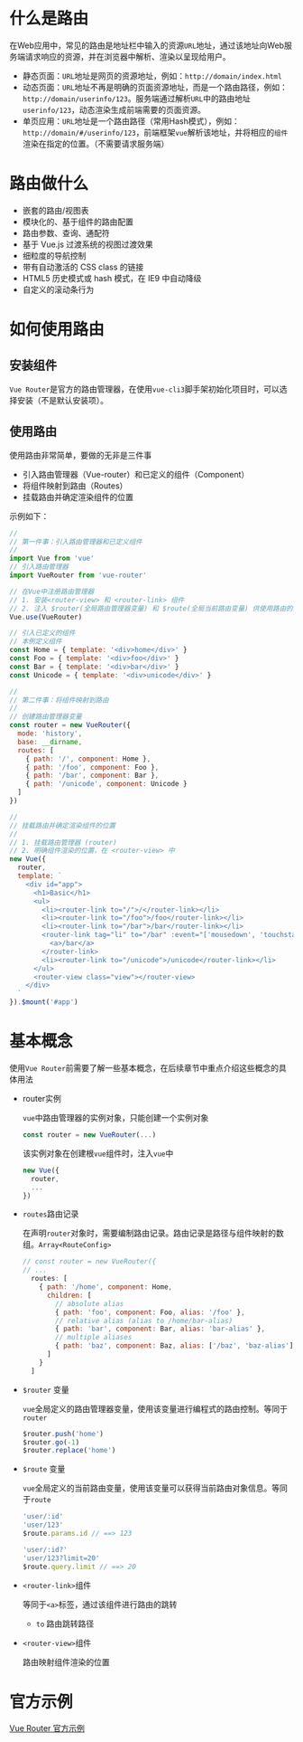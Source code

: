 # 什么是路由

​	在Web应用中，常见的路由是地址栏中输入的资源`URL`地址，通过该地址向Web服务端请求响应的资源，并在浏览器中解析、渲染以呈现给用户。

- 静态页面：`URL`地址是网页的资源地址，例如：`http://domain/index.html`
- 动态页面：`URL`地址不再是明确的页面资源地址，而是一个路由路径，例如：`http://domain/userinfo/123`。服务端通过解析`URL`中的路由地址`userinfo/123`，动态渲染生成前端需要的页面资源。
- 单页应用：`URL`地址是一个路由路径（常用Hash模式），例如：`http://domain/#/userinfo/123`，前端框架`vue`解析该地址，并将相应的`组件`渲染在指定的位置。（不需要请求服务端）

# 路由做什么

- 嵌套的路由/视图表
- 模块化的、基于组件的路由配置
- 路由参数、查询、通配符
- 基于 Vue.js 过渡系统的视图过渡效果
- 细粒度的导航控制
- 带有自动激活的 CSS class 的链接
- HTML5 历史模式或 hash 模式，在 IE9 中自动降级
- 自定义的滚动条行为

# 如何使用路由

## 安装组件

`Vue Router`是官方的路由管理器，在使用`vue-cli3`脚手架初始化项目时，可以选择安装（不是默认安装项）。

## 使用路由

使用路由非常简单，要做的无非是三件事

- 引入路由管理器（Vue-router）和已定义的组件（Component）
- 将组件映射到路由（Routes）
- 挂载路由并确定渲染组件的位置

示例如下：

```javascript
//
// 第一件事：引入路由管理器和已定义组件
//
import Vue from 'vue'
// 引入路由管理器
import VueRouter from 'vue-router'

// 在Vue中注册路由管理器
// 1. 安装<router-view> 和 <router-link> 组件
// 2. 注入 $router(全局路由管理器变量) 和 $route(全局当前路由变量) 供使用路由的组件使用
Vue.use(VueRouter)

// 引入已定义的组件
// 本例定义组件
const Home = { template: '<div>home</div>' }
const Foo = { template: '<div>foo</div>' }
const Bar = { template: '<div>bar</div>' }
const Unicode = { template: '<div>unicode</div>' }

//
// 第二件事：将组件映射到路由
//
// 创建路由管理器变量
const router = new VueRouter({
  mode: 'history',
  base: __dirname,
  routes: [
    { path: '/', component: Home },
    { path: '/foo', component: Foo },
    { path: '/bar', component: Bar },
    { path: '/unicode', component: Unicode }
  ]
})

//
// 挂载路由并确定渲染组件的位置
// 
// 1. 挂载路由管理器 (router)
// 2. 明确组件渲染的位置，在 <router-view> 中
new Vue({
  router,
  template: `
    <div id="app">
      <h1>Basic</h1>
      <ul>
        <li><router-link to="/">/</router-link></li>
        <li><router-link to="/foo">/foo</router-link></li>
        <li><router-link to="/bar">/bar</router-link></li>
        <router-link tag="li" to="/bar" :event="['mousedown', 'touchstart']">
          <a>/bar</a>
        </router-link>
        <li><router-link to="/unicode">/unicode</router-link></li>
      </ul>
      <router-view class="view"></router-view>
    </div>
  `
}).$mount('#app')
```

# 基本概念

使用`Vue Router`前需要了解一些基本概念，在后续章节中重点介绍这些概念的具体用法

- router实例

  `vue`中路由管理器的实例对象，只能创建一个实例对象

  ```javascript
  const router = new VueRouter(...)
  ```

  该实例对象在创建根`vue`组件时，注入`vue`中

  ```javascript
  new Vue({
    router,
    ...
  })
  ```

- `routes`路由记录

  在声明`router`对象时，需要编制路由记录。路由记录是路径与组件映射的数组。`Array<RouteConfig>`

  ```javascript
  // const router = new VueRouter({  
  // ...  
    routes: [
      { path: '/home', component: Home,
        children: [
          // absolute alias
          { path: 'foo', component: Foo, alias: '/foo' },
          // relative alias (alias to /home/bar-alias)
          { path: 'bar', component: Bar, alias: 'bar-alias' },
          // multiple aliases
          { path: 'baz', component: Baz, alias: ['/baz', 'baz-alias'] }
        ]
      }
    ]
  ```

- `$router` 变量

  `vue`全局定义的路由管理器变量，使用该变量进行编程式的路由控制。等同于`router`

  ```javascript
  $router.push('home')
  $router.go(-1)
  $router.replace('home')
  ```

- `$route` 变量

  `vue`全局定义的当前路由变量，使用该变量可以获得当前路由对象信息。等同于`route`

  ```javascript
  'user/:id'
  'user/123'
  $route.params.id // ==> 123
  
  'user/:id?'
  'user/123?limit=20'
  $route.query.limit // ==> 20
  ```

- `<router-link>`组件

  等同于`<a>`标签，通过该组件进行路由的跳转

  - `to` 路由跳转路径

- `<router-view>`组件

  路由映射组件渲染的位置

# 官方示例

[Vue Router 官方示例](https://github.com/vuejs/vue-router/blob/dev/examples/basic/app.js)

